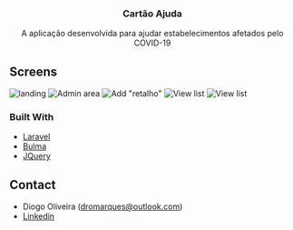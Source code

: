 <!-- PROJECT SHIELDS -->
<!--
*** I'm using markdown "reference style" links for readability.
*** Reference links are enclosed in brackets [ ] instead of parentheses ( ).
*** See the bottom of this document for the declaration of the reference variables
*** for contributors-url, forks-url, etc. This is an optional, concise syntax you may use.
*** https://www.markdownguide.org/basic-syntax/#reference-style-links
-->

<!-- PROJECT LOGO -->
  <h3 align="center">Cartão Ajuda</h3>

  <p align="center">
    A aplicação desenvolvida para ajudar estabelecimentos afetados pelo COVID-19
	</p>
</p>


<!-- ABOUT THE PROJECT -->
## Screens

![landing](https://i.imgur.com/HPoE9sP.png)
![Admin area](https://i.imgur.com/h3tcJN2.png)
![Add "retalho"](https://i.imgur.com/K7OU2Dm.png)
![View list](https://i.imgur.com/jeq1t6X.gif)
![View list](https://i.imgur.com/MO2zWt4.png)


### Built With

* [Laravel](https://laravel.com)
* [Bulma](https://bulma.io/)
* [JQuery](https://jquery.com/)


<!-- CONTACT -->
## Contact

* Diogo Oliveira (dromarques@outlook.com)
* [Linkedin](https://www.linkedin.com/in/diogo0liveira14/)
